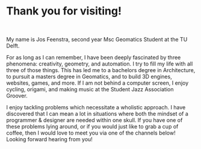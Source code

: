 # Thank you for visiting!
<br>

My name is Jos Feenstra, second year Msc Geomatics Student at the TU Delft.

For as long as I can remember, I have been deeply fascinated by three phenomena: creativity, geometry, and automation. I try to fill my life with all three of those things. This has led me to a bachelors degree in Architecture, to pursuit a masters degree in Geomatics, and to build 3D engines, websites, games, and more. If I am not behind a computer screen, I enjoy cycling, origami, and making music at the Student Jazz Association Groover. 

I enjoy tackling problems which necessitate a wholistic approach. I have discovered that I can mean a lot in situations where both the mindset of a programmer & designer are needed within one skull. If you have one of these problems lying around, or if you would just like to grab a cup of coffee, then I would love to meet you via one of the channels below! Looking forward hearing from you!  

<!-- > [More about the Geomatics master](#geomatics) 
> [More about the 3d engine](#geon)
> [More about groover](#groover) -->